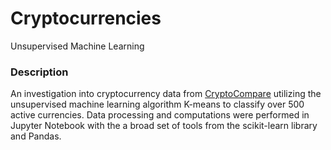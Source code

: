 # Cryptocurrencies
Unsupervised Machine Learning

### Description
An investigation into cryptocurrency data from [CryptoCompare](https://min-api.cryptocompare.com/data/all/coinlist) utilizing the unsupervised machine learning algorithm K-means to classify over 500 active currencies. Data processing and computations were performed in Jupyter Notebook with the a broad set of tools from the scikit-learn library and Pandas.
